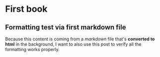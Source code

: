 

# First book

## Formatting test via first markdown file
Because this content is coming from a *markdown* file that's **converted to html** in the background, I want to also use this post to verify all the formatting works properly.
